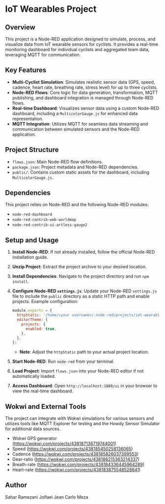 # IoT Wearables Project

## Overview

This project is a Node-RED application designed to simulate, process, and visualize data from IoT wearable sensors for cyclists. It provides a real-time monitoring dashboard for individual cyclists and aggregated team data, leveraging MQTT for communication.

## Key Features

*   **Multi-Cyclist Simulation**: Simulates realistic sensor data (GPS, speed, cadence, heart rate, breathing rate, stress level) for up to three cyclists.
*   **Node-RED Flows**: Core logic for data generation, transformation, MQTT publishing, and dashboard integration is managed through Node-RED flows.
*   **Real-time Dashboard**: Visualizes sensor data using a custom Node-RED dashboard, including a `MulticolorGauge.js` for enhanced data representation.
*   **MQTT Integration**: Utilizes MQTT for seamless data streaming and communication between simulated sensors and the Node-RED application.

## Project Structure

*   `flows.json`: Main Node-RED flow definitions.
*   `package.json`: Project metadata and Node-RED dependencies.
*   `public/`: Contains custom static assets for the dashboard, including `MulticolorGauge.js`.

## Dependencies

This project relies on Node-RED and the following Node-RED modules:

*   `node-red-dashboard`
*   `node-red-contrib-web-worldmap`
*   `node-red-contrib-ui-artless-gauge2`

## Setup and Usage

1.  **Install Node-RED**: If not already installed, follow the official Node-RED installation guide.
2.  **Unzip Project**: Extract the project archive to your desired location.
3.  **Install Dependencies**: Navigate to the project directory and run `npm install`.
4.  **Configure Node-RED `settings.js`**: Update your Node-RED `settings.js` file to include the `public` directory as a static HTTP path and enable projects. Example configuration:

    ```javascript
    module.exports = {
      httpStatic: '/home/<your username>/.node-red/projects/iot-wearables/public',
      editorTheme: {
        projects: {
          enabled: true,
        },
      },
    };
    ```
    *   **Note**: Adjust the `httpStatic` path to your actual project location.

5.  **Start Node-RED**: Run `node-red` from your terminal.
6.  **Load Project**: Import `flows.json` into your Node-RED editor if not automatically loaded.
7.  **Access Dashboard**: Open `http://localhost:1880/ui` in your browser to view the real-time dashboard.

## Wokwi and External Tools

The project can integrate with Wokwi simulations for various sensors and utilizes tools like MQTT Explorer for testing and the Howdy Sensor Simulator for additional data sources.
- Wokwi GPS generator (https://wokwi.com/projects/438187136719744001)
- Speed (https://wokwi.com/projects/438185450258136065)
- Cadence (https://wokwi.com/projects/438185826037399553)
- Gear-ratio (https://wokwi.com/projects/438186215363214337)
- Breath-rate (https://wokwi.com/projects/438184336445964289)
- Heart-rate (https://wokwi.com/projects/438183875548528641)

## Author

Sahar Ramezani Jolfaei
Jean Carlo Meza

